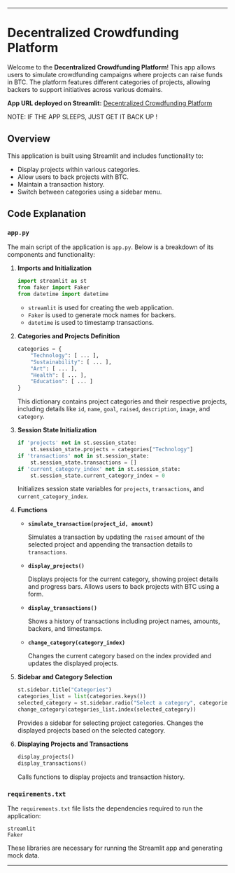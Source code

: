 
---

# Decentralized Crowdfunding Platform

Welcome to the **Decentralized Crowdfunding Platform**! This app allows users to simulate crowdfunding campaigns where projects can raise funds in BTC. The platform features different categories of projects, allowing backers to support initiatives across various domains.

**App URL deployed on Streamlit:** [Decentralized Crowdfunding Platform](https://zetachain-bounty-claudiamalesi.streamlit.app/)

NOTE: IF THE APP SLEEPS, JUST GET IT BACK UP !

## Overview

This application is built using Streamlit and includes functionality to:
- Display projects within various categories.
- Allow users to back projects with BTC.
- Maintain a transaction history.
- Switch between categories using a sidebar menu.

## Code Explanation

### `app.py`

The main script of the application is `app.py`. Below is a breakdown of its components and functionality:

1. **Imports and Initialization**

   ```python
   import streamlit as st
   from faker import Faker
   from datetime import datetime
   ```

   - `streamlit` is used for creating the web application.
   - `Faker` is used to generate mock names for backers.
   - `datetime` is used to timestamp transactions.

2. **Categories and Projects Definition**

   ```python
   categories = {
       "Technology": [ ... ],
       "Sustainability": [ ... ],
       "Art": [ ... ],
       "Health": [ ... ],
       "Education": [ ... ]
   }
   ```

   This dictionary contains project categories and their respective projects, including details like `id`, `name`, `goal`, `raised`, `description`, `image`, and `category`.

3. **Session State Initialization**

   ```python
   if 'projects' not in st.session_state:
       st.session_state.projects = categories["Technology"]
   if 'transactions' not in st.session_state:
       st.session_state.transactions = []
   if 'current_category_index' not in st.session_state:
       st.session_state.current_category_index = 0
   ```

   Initializes session state variables for `projects`, `transactions`, and `current_category_index`.

4. **Functions**

   - **`simulate_transaction(project_id, amount)`**

     Simulates a transaction by updating the `raised` amount of the selected project and appending the transaction details to `transactions`.

   - **`display_projects()`**

     Displays projects for the current category, showing project details and progress bars. Allows users to back projects with BTC using a form.

   - **`display_transactions()`**

     Shows a history of transactions including project names, amounts, backers, and timestamps.

   - **`change_category(category_index)`**

     Changes the current category based on the index provided and updates the displayed projects.

5. **Sidebar and Category Selection**

   ```python
   st.sidebar.title("Categories")
   categories_list = list(categories.keys())
   selected_category = st.sidebar.radio("Select a category", categories_list, index=st.session_state.current_category_index)
   change_category(categories_list.index(selected_category))
   ```

   Provides a sidebar for selecting project categories. Changes the displayed projects based on the selected category.

6. **Displaying Projects and Transactions**

   ```python
   display_projects()
   display_transactions()
   ```

   Calls functions to display projects and transaction history.

### `requirements.txt`

The `requirements.txt` file lists the dependencies required to run the application:

```
streamlit
Faker
```

These libraries are necessary for running the Streamlit app and generating mock data.

---


